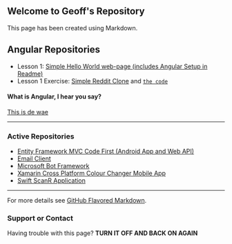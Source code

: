 ## Welcome to Geoff's Repository

This page has been created using Markdown.  

## Angular Repositories
+ Lesson 1: [Simple Hello World web-page (includes Angular Setup in Readme)](https://github.com/Geoff-Roodt/angular-setup)  
+ Lesson 1 Exercise: [Simple Reddit Clone](https://dist-kkckyghzlb.now.sh/) and [`the code`](https://github.com/Geoff-Roodt/angular-reddit-clone)  


#### What is Angular, I hear you say?  
[This is de wae](https://angular.io/docs)  

---

### Active Repositories  
+ [Entity Framework MVC Code First (Android App and Web API)](https://github.com/Geoff-Roodt/EFCodeFirst)
+ [Email Client](https://github.com/Geoff-Roodt/Sarge-Stubby-Emails)
+ [Microsoft Bot Framework](https://github.com/Geoff-Roodt/BotTest1)
+ [Xamarin Cross Platform Colour Changer Mobile App](https://github.com/Geoff-Roodt/COMP6001-Ass1)
+ [Swift ScanR Application](https://github.com/Geoff-Roodt/COMP6001-17B-SWIFT)

***


For more details see [GitHub Flavored Markdown](https://guides.github.com/features/mastering-markdown/).

### Support or Contact

Having trouble with this page? **TURN IT OFF AND BACK ON AGAIN**
